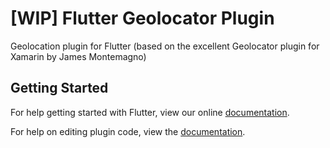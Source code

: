 # [WIP] Flutter Geolocator Plugin

Geolocation plugin for Flutter (based on the excellent Geolocator plugin for Xamarin by James Montemagno)

## Getting Started

For help getting started with Flutter, view our online
[documentation](https://flutter.io/).

For help on editing plugin code, view the [documentation](https://flutter.io/platform-plugins/#edit-code).

